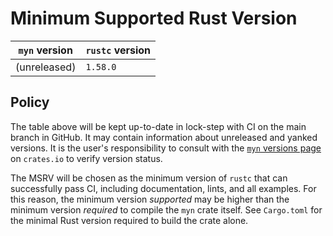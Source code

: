 # Minimum Supported Rust Version

| `myn` version | `rustc` version |
|---------------|-----------------|
| (unreleased)  | `1.58.0`        |

## Policy

The table above will be kept up-to-date in lock-step with CI on the main branch in GitHub. It may contain information about unreleased and yanked versions. It is the user's responsibility to consult with the [`myn` versions page](https://crates.io/crates/myn/versions) on `crates.io` to verify version status.

The MSRV will be chosen as the minimum version of `rustc` that can successfully pass CI, including documentation, lints, and all examples. For this reason, the minimum version _supported_ may be higher than the minimum version _required_ to compile the `myn` crate itself. See `Cargo.toml` for the minimal Rust version required to build the crate alone.
